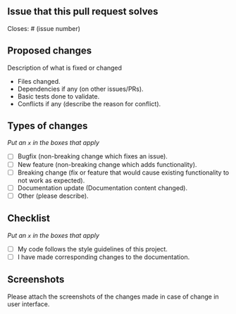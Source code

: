 ## Issue that this pull request solves

 Closes: # (issue number)

## Proposed changes

Description of what is fixed or changed
- Files changed.
- Dependencies if any (on other issues/PRs).
- Basic tests done to validate.
- Conflicts if any (describe the reason for conflict).

## Types of changes

_Put an `x` in the boxes that apply_

- [ ] Bugfix (non-breaking change which fixes an issue).
- [ ] New feature (non-breaking change which adds functionality).
- [ ] Breaking change (fix or feature that would cause existing functionality to not work as expected).
- [ ] Documentation update (Documentation content changed).
- [ ] Other (please describe).

## Checklist

_Put an `x` in the boxes that apply_

- [ ] My code follows the style guidelines of this project.
- [ ] I have made corresponding changes to the documentation.

## Screenshots

Please attach the screenshots of the changes made in case of change in user interface.
